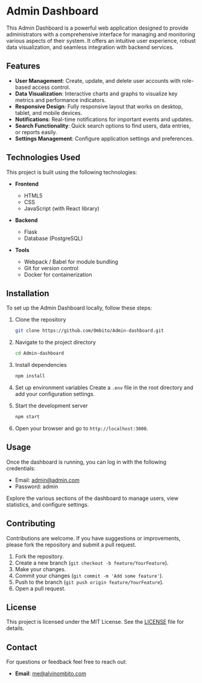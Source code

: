 

# Admin Dashboard


This Admin Dashboard is a powerful web application designed to provide administrators with a comprehensive interface for managing and monitoring various aspects of their system. It offers an intuitive user experience, robust data visualization, and seamless integration with backend services.

## Features

- **User Management**: Create, update, and delete user accounts with role-based access control.
- **Data Visualization**: Interactive charts and graphs to visualize key metrics and performance indicators.
- **Responsive Design**: Fully responsive layout that works on desktop, tablet, and mobile devices.
- **Notifications**: Real-time notifications for important events and updates.
- **Search Functionality**: Quick search options to find users, data entries, or reports easily.
- **Settings Management**: Configure application settings and preferences.
  
## Technologies Used

This project is built using the following technologies:

- **Frontend**
  - HTML5
  - CSS
  - JavaScript (with React library)

- **Backend**
  - Flask
  - Database (PostgreSQL)

- **Tools**
  - Webpack / Babel for module bundling
  - Git for version control
  - Docker for containerization

## Installation

To set up the Admin Dashboard locally, follow these steps:

1. Clone the repository
   ```bash
   git clone https://github.com/Ombito/Admin-dashboard.git
   ```

2. Navigate to the project directory
   ```bash
   cd Admin-dashboard
   ```

3. Install dependencies
   ```bash
   npm install
   ```

4. Set up environment variables
   Create a `.env` file in the root directory and add your configuration settings.

5. Start the development server
   ```bash
   npm start
   ```

6. Open your browser and go to `http://localhost:3000`.

## Usage

Once the dashboard is running, you can log in with the following credentials:

  - Email: admin@admin.com
  - Password: admin

Explore the various sections of the dashboard to manage users, view statistics, and configure settings.


## Contributing

Contributions are welcome. If you have suggestions or improvements, please fork the repository and submit a pull request. 

1. Fork the repository.
2. Create a new branch (`git checkout -b feature/YourFeature`).
3. Make your changes.
4. Commit your changes (`git commit -m 'Add some feature'`).
5. Push to the branch (`git push origin feature/YourFeature`).
6. Open a pull request.

## License

This project is licensed under the MIT License. See the [LICENSE](LICENSE) file for details.

## Contact

For questions or feedback feel free to reach out:

- **Email**: me@alvinombito.com


